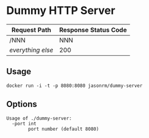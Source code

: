 # Dummy HTTP Server

| Request Path      | Response Status Code |
|-------------------|----------------------|
| /NNN              | NNN                  |
| _everything else_ | 200                  |

## Usage

`docker run -i -t -p 8080:8080 jasonrm/dummy-server`

## Options

```
Usage of ./dummy-server:
  -port int
        port number (default 8080)
```
